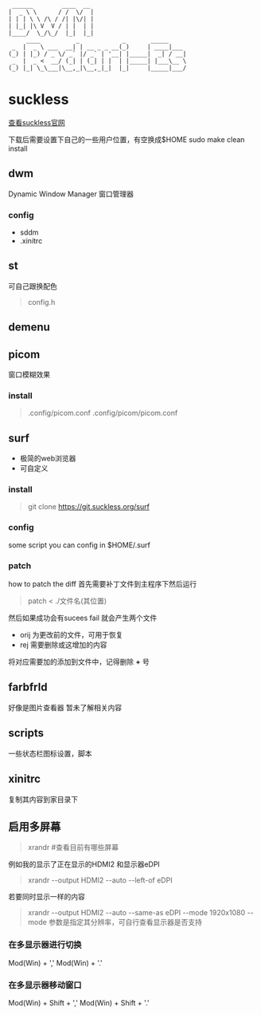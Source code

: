 ```
 ______        ____  __
|  _ \ \      / /  \/  |
| | | \ \ /\ / /| |\/| |
| |_| |\ V  V / | |  | |
|____/  \_/\_/  |_|  |_|
     ____          _            _       _____
 _  |  _ \ ___  __| | __ _ _ __(_)     | ____|___
(_) | |_) / _ \/ _` |/ _` | '__| |_____|  _| / __|
 _  |  _ <  __/ (_| | (_| | |  | |_____| |___\__ \
(_) |_| \_\___|\__,_|\__,_|_|  |_|     |_____|___/

```
# suckless

[查看suckless官网](https://dwm.suckless.org/)

下载后需要设置下自己的一些用户位置，有空换成$HOME
sudo make clean install

## dwm
Dynamic Window Manager
窗口管理器
### config
- sddm
- .xinitrc


## st
可自己跟换配色
> config.h

## demenu

## picom
窗口模糊效果
### install

> .config/picom.conf
> .config/picom/picom.conf


## surf
- 极简的web浏览器
- 可自定义


### install
> git clone https://git.suckless.org/surf

### config
some script you can config in $HOME/.surf

### patch
how to patch the diff
首先需要补丁文件到主程序下然后运行
> patch < ./文件名(其位置)

然后如果成功会有sucees
fail 就会产生两个文件
- orij 为更改前的文件，可用于恢复
- rej 需要删除或这增加的内容

将对应需要加的添加到文件中，记得删除 **+** 号

## farbfrld
好像是图片查看器
暂未了解相关内容

## scripts
一些状态栏图标设置，脚本

## xinitrc
复制其内容到家目录下

## 启用多屏幕
> xrandr  #查看目前有哪些屏幕

例如我的显示了正在显示的HDMI2
和显示器eDPI
> xrandr --output HDMI2 --auto --left-of eDPI

若要同时显示一样的内容
> xrandr --output HDMI2 --auto --same-as eDPI --mode 1920x1080
> --mode 参数是指定其分辨率，可自行查看显示器是否支持

### 在多显示器进行切换
Mod(Win) + ','
Mod(Win) + '.'
### 在多显示器移动窗口
Mod(Win) + Shift + ','
Mod(Win) + Shift + '.'




